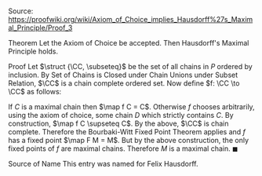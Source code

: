 # 

Source: https://proofwiki.org/wiki/Axiom_of_Choice_implies_Hausdorff%27s_Maximal_Principle/Proof_3

Theorem
Let the Axiom of Choice be accepted.
Then Hausdorff's Maximal Principle holds.


Proof
Let $\struct {\CC, \subseteq}$ be the set of all chains in $P$ ordered by inclusion. 
By Set of Chains is Closed under Chain Unions under Subset Relation, $\CC$ is a chain complete ordered set.
Now define $f: \CC \to \CC$ as follows:

If $C$ is a maximal chain then $\map f C = C$.
Otherwise $f$ chooses arbitrarily, using the axiom of choice, some chain $D$ which strictly contains $C$.
By construction, $\map f C \supseteq C$.
By the above, $\CC$ is chain complete.
Therefore the Bourbaki-Witt Fixed Point Theorem applies and $f$ has a fixed point $\map F M = M$.
But by the above construction, the only fixed points of $f$ are maximal chains.
Therefore $M$ is a maximal chain.
$\blacksquare$


Source of Name
This entry was named for Felix Hausdorff.





